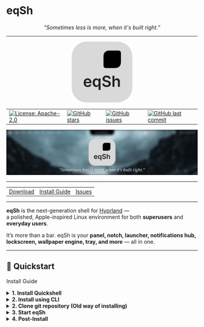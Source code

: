 # eqSh
<p align="center">
  <i>“Sometimes less is more, when it's built right.”</i>
</p>

---

<p align="center">
	<img src="./Media/logo.svg" alt="eqSh Logo" width="160"/>
</p>

<table align="center">
  <tr>
    <td><a href="https://www.apache.org/licenses/LICENSE-2.0"><img src="https://img.shields.io/badge/License-Apache_2.0-blue.svg" alt="License: Apache-2.0"></a></td>
    <td><a href="https://github.com/eq-desktop/eqSh/stargazers"><img src="https://img.shields.io/github/stars/eq-desktop/eqSh?style=flat" alt="GitHub stars"></a></td>
    <td><a href="https://github.com/eq-desktop/eqSh/issues"><img src="https://img.shields.io/github/issues/eq-desktop/eqSh" alt="GitHub issues"></a></td>
    <td><a href="https://github.com/eq-desktop/eqSh"><img src="https://img.shields.io/github/last-commit/eq-desktop/eqSh" alt="GitHub last commit"></a></td>
  </tr>
</table>


![eqSh Banner](./Media/banner.png)  

---

<table align="center">
  <tr>
    <td><a href="https://github.com/eq-desktop/eqSh/releases/latest">Download</a></td>
    <td><a href="#install-guide">Install Guide</a></td>
    <td><a href="https://github.com/eq-desktop/eqSh/issues">Issues</a></td>
  </tr>
</table>


---

**eqSh** is the next-generation shell for [Hyprland](https://github.com/hyprwm/Hyprland) —  
a polished, Apple-inspired Linux environment for both **superusers** and **everyday users**.  

It’s more than a bar. eqSh is your **panel, notch, launcher, notifications hub, lockscreen, wallpaper engine, tray, and more** — all in one.

---

## 🚀 Quickstart

<a name="install-guide">Install Guide</a>

<details>
<summary>
<b>1. Install Quickshell</b>
</summary>

<details>
<summary>Arch</summary>

```bash
yay -S quickshell
```

</details>
<details>
<summary>NixOS</summary>

```
{
	inputs = {  
		nixpkgs.url = "nixpkgs/nixos-unstable";  

		quickshell = {
			url = "git+https://git.outfoxxed.me/outfoxxed/quickshell";
			inputs.nixpkgs.follows = "nixpkgs";
		};
	};
}
```

</details>
<details>
<summary>Fedora</summary>

```bash
sudo dnf copr enable errornointernet/quickshell
sudo dnf install quickshell
```

</details>
<details>
<summary>Guix</summary>

```bash
guix install quickshell
```

</details>
</details>

<details>
<summary>
<b>2. Install using CLI</b>
</summary>

```bash
pip install git+https://github.com/eq-desktop/cli.git
equora install
```

</details>

<details>
<summary>
<b>2. Clone git repository (Old way of installing)</b>
</summary>

```bash
mkdir ~/eqSh
mkdir ~/.config/quickshell
git clone https://github.com/eq-desktop/eqSh ~/eqSh
mv ~/eqSh/eqsh ~/.config/quickshell/
```

For wallpapers do:

```bash
git clone https://github.com/eq-desktop/wallpapers.git ~/eqSh/wallpapers
```

</details>

<details>
<summary>
<b>3. Start eqSh</b>
</summary>

```bash
qs -c eqsh
```

Or make it permanent by adding this to `~/.config/hypr/hyprland.conf`:

```bash
exec-once = qs -c eqsh
```

</details>

<details>
<summary>
<b>4. Post-Install</b>
</summary>

Icon theme: [MacTahoe Icon Theme](https://github.com/vinceliuice/MacTahoe-icon-theme)

GTK theme: [MacTahoe GTK Theme](https://github.com/vinceliuice/MacTahoe-gtk-theme)

---

## ✨ Features

- [x] Top Panel  
- [x] Notch (Dynamic Island + Spotlight-like Runner)  
- [x] Notifications  
- [x] Dialogs with IPC integration
- [x] App Drawer / Launchpad 
- [x] Lockscreen  
- [x] Wallpaper Engine  
- [x] System Tray  
- [x] Battery & WiFi Indicators  
- [x] Clock  
- [x] Full JSON user settings & Settings App

---

## 🛠 Coming Soon

* Dock with magnification
* Global Menu
* Control Center
* Desktop Icons & Widgets
* Spotlight Extensions
* Custom dropdown menus
* Advanced IPC-powered popup system
* Layered wallpapers & lockscreen

---

## 📖 Documentation

👉 Full docs & guides: [Wiki](https://github.com/eq-desktop/eqSh/wiki)

---

## ⚖️ License

This project is released under the **APACHE-2.0 License**.  
You are free to use, modify, and distribute — but all changes must remain open-source.

---

## 🌌 eqSh = Linux + Elegance

Stop juggling multiple apps.  
Let them **rely on eqSh**.
